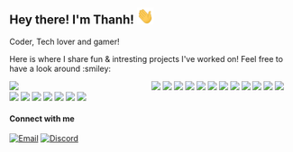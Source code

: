 <h2>Hey there! I'm Thanh! <img src="https://raw.githubusercontent.com/ABSphreak/ABSphreak/master/gifs/Hi.gif" width="30px"></h2>
<p>Coder, Tech lover and gamer!</p>
<p>Here is where I share fun & intresting projects I've worked on!
Feel free to have a look around :smiley:</p>

<div>
  <img align="left" width=50% src="https://github-readme-stats.vercel.app/api?username=thanhz&show_icons=true&theme=slateorange"/>
</div>

<p>
  <img src="https://img.shields.io/badge/-Scala-333333?style=flat&logo=scala"/>
  <img src="https://img.shields.io/badge/-Java-333333?style=flat&logo=java"/>
  <img src="https://img.shields.io/badge/-HTML5-333333?style=flat&logo=HTML5"/>
  <img src="https://img.shields.io/badge/-CSS-333333?style=flat&logo=CSS3&logoColor=1572B6"/>
  <img src="https://img.shields.io/badge/-JavaScript-333333?style=flat&logo=javascript"/>
  <img src="https://img.shields.io/badge/-TypeScript-333333?style=flat&logo=typescript&logoColor=007396"/>
  <img src="https://img.shields.io/badge/-React-333333?style=flat&logo=react"/>
  <img src="https://img.shields.io/badge/-MySQL-333333?style=flat&logo=mysql"/>
  <img src="https://img.shields.io/badge/-Selenium-333333?style=flat&logo=selenium"/>
  <img src="https://img.shields.io/badge/-Git-333333?style=flat&logo=git"/>
  <img src="https://img.shields.io/badge/-Linux-333333?style=flat&logo=linux&logoColor=007ACC"/>
  <img src="https://img.shields.io/badge/-Apache%20Maven-333333?style=flat&logo=apachemaven&logoColor=007ACC"/>
  <img src="https://img.shields.io/badge/-SBT-333333?style=flat&logo=sbt&logoColor=007ACC"/>
  <img src="https://img.shields.io/badge/-Spring-333333?style=flat&logo=spring"/>
  <img src="https://img.shields.io/badge/-Visual%20Studio%20Code-333333?style=flat&logo=visual-studio-code&logoColor=007ACC"/>
  <img src="https://img.shields.io/badge/-IntelliJ%20IDEA-333333?style=flat&logo=intellij-idea&logoColor=007ACC"/>
  <img src="https://img.shields.io/badge/-GitHub%20Actions-333333?style=flat&logo=githubactions"/>
  <img src="https://img.shields.io/badge/-Terraform-333333?style=flat&logo=terraform"/>
  <img src="https://img.shields.io/badge/-AWS-333333?style=flat&logo=amazonaws"/>
</p>

<div>
  <h4>Connect with me</h4>
  <a href="mailto:tri.lam@outlook.com"><img alt="Email" src="https://img.shields.io/badge/Email-grey?style=flat-square&logo=gmail"></a>
  <a href="https://discordapp.com/users/Tofu#9419"><img alt="Discord" src="https://img.shields.io/badge/Email-grey?style=flat-square&logo=discord"></a>
</div>
